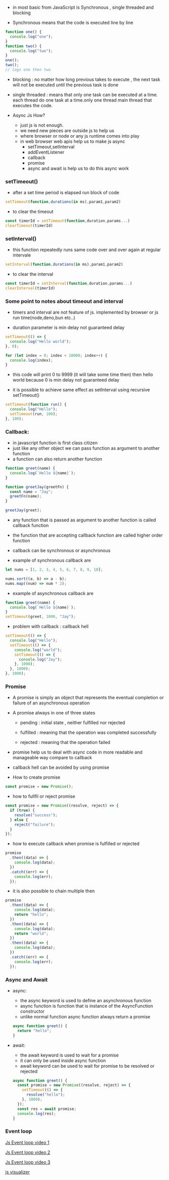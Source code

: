 - in most basic from JavaScript is Synchronous , single threaded and blocking

- Synchronous means that the code is executed line by line

```js
function one() {
  console.log("one");
}
function two() {
  console.log("two");
}
one();
two();
// logs one then two
```

- blocking : no matter how long previous takes to execute , the next task will not be executed until the previous task is done

- single threaded : means that only one task can be executed at a time. each thread do one task at a time.only one thread main thread that executes the code.

- Async Js How?
  - just js is not enough.
  - we need new pieces are outside js to help us
  - where browser or node or any js runtime comes into play
  - in web browser web apis help us to make js async
    - setTimeout,setInterval
    - addEventListener
    - callback
    - promise
    - async and await is help us to do this async work

### setTimeout()

- after a set time period is elapsed run block of code

```js
setTimeout(function,durations(in ms),param1,param2)
```

- to clear the timeout

```js
const timerId = setTimeout(function,duration,params...)
clearTimeout(timerId)
```

### setInterval()

- this function repeatedly runs same code over and over again at regular intervale

```js
setInterval(function,durations(in ms),param1,param2)
```

- to clear the interval

```js
const timerId = setInterval(function,duration,params...)
clearInterval(timerId)
```

### Some point to notes about timeout and interval

- timers and interval are not feature of js. implemented by browser or js run time(node,deno,bun etc..)

- duration parameter is min delay not guaranteed delay

```js
setTimeout(() => {
  console.log("Hello world");
}, 0);

for (let index = 0; index < 10000; index++) {
  console.log(index);
}
```

- this code will print 0 to 9999 (it will take some time then) then hello world because 0 is min delay not guaranteed delay

- it is possible to achieve same effect as setInterval using recursive setTimeout()

```js
setTimeout(function run() {
  console.log("Hello");
  setTimeout(run, 100);
}, 100);
```

### Callback:

- in javascript function is first class citizen
- just like any other object we can pass function as argument to another function
- a function can also return another function

```js
function greet(name) {
  console.log(`Hello ${name}`);
}

function greetJay(greetFn) {
  const name = "Jay";
  greetFn(name);
}

greetJay(greet);
```

- any function that is passed as argument to another function is called callback function

- the function that are accepting callback function are called higher order function

- callback can be synchronous or asynchronous

- example of synchronous callback are

```js
let nums = [1, 2, 3, 4, 5, 6, 7, 8, 9, 10];

nums.sort((a, b) => a - b);
nums.map((num) => num * 2);
```

- example of asynchronous callback are

```js
function greet(name) {
  console.log(`Hello ${name}`);
}
setTimeout(greet, 1000, "Jay");
```

- problem with callback : callback hell

```js
setTimeout(() => {
  console.log("Hello");
  setTimeout(() => {
    console.log("world");
    setTimeout(() => {
      console.log("Jay");
    }, 1000);
  }, 1000);
}, 1000);
```

### Promise

- A promise is simply an object that represents the eventual completion or failure of an asynchronous operation

- A promise always in one of three states

  - pending : initial state , neither fulfilled nor rejected

  - fulfilled : meaning that the operation was completed successfully

  - rejected : meaning that the operation failed

- promise help us to deal with async code in more readable and manageable way compare to callback

- callback hell can be avoided by using promise

- How to create promise

```js
const promise = new Promise();
```

- how to fullfil or reject promise

```js
const promise = new Promise((resolve, reject) => {
  if (true) {
    resolve("success");
  } else {
    reject("failure");
  }
});
```

- how to execute callback when promise is fulfilled or rejected

```js
promise
  .then((data) => {
    console.log(data);
  })
  .catch((err) => {
    console.log(err);
  });
```

- it is also possible to chain multiple then

```js
promise
  .then((data) => {
    console.log(data);
    return "hello";
  })
  .then((data) => {
    console.log(data);
    return "world";
  })
  .then((data) => {
    console.log(data);
  })
  .catch((err) => {
    console.log(err);
  });
```

### Async and Await

- async:

  - the async keyword is used to define an asynchronous function
  - async function is function that is instance of the AsyncFunction constructor
  - unlike normal function async function always return a promise

  ```js
  async function greet() {
    return "hello";
  }
  ```

- await:
  - the await keyword is used to wait for a promise
  - it can only be used inside async function
  - await keyword can be used to wait for promise to be resolved or rejected
  ```js
  async function greet() {
    const promise = new Promise((resolve, reject) => {
      setTimeout(() => {
        resolve("hello");
      }, 1000);
    });
    const res = await promise;
    console.log(res);
  }
  ```

### Event loop

[Js Event loop video 1](https://www.youtube.com/watch?v=8aGhZQkoFbQ&t=1101s)

[Js Event loop video 2](https://youtu.be/exBgWAIeIeg?t=3337)

[Js Event loop video 3](https://www.youtube.com/watch?v=cCOL7MC4Pl0&t=288s)

[js visualizer](https://www.jsv9000.app/)
